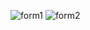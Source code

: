 ![form1](https://github.com/Edaturannn/Register_Login_Application/assets/129127812/07f5c423-cde9-442c-83cb-e89ba695e7d3)
![form2](https://github.com/Edaturannn/Register_Login_Application/assets/129127812/0b3c24f1-6532-4dc8-a842-15007f92b870)
